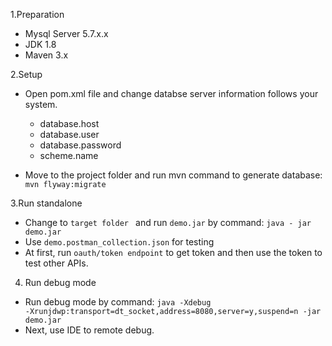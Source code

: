 1.Preparation

- Mysql Server 5.7.x.x
- JDK 1.8
- Maven 3.x

2.Setup<br>
- Open pom.xml file and change databse server information follows your system.
  
    + database.host
    + database.user
    + database.password
    + scheme.name<br>
    
- Move to the project folder and run mvn command to generate database: <code>mvn flyway:migrate</code>

3.Run standalone
- Change to <code>target folder </code> and run <code>demo.jar</code> by command: <code>java - jar demo.jar </code><br>
- Use <code>demo.postman_collection.json</code> for testing
- At first, run <code>oauth/token endpoint</code> to get token and then use the token to test other APIs.
4. Run debug mode
- Run debug mode by command: <code>java -Xdebug -Xrunjdwp:transport=dt_socket,address=8080,server=y,suspend=n -jar demo.jar </code>
- Next, use IDE to remote debug.
